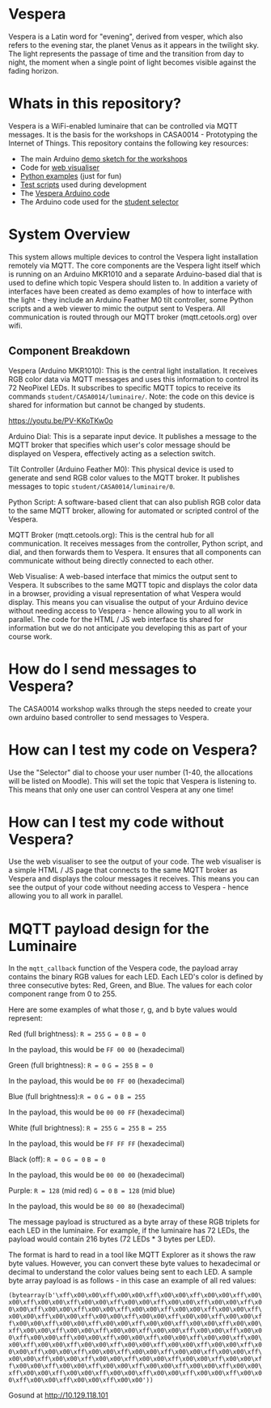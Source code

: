 # Vespera
Vespera is a Latin word for "evening", derived from vesper, which also refers to the evening star, the planet Venus as it appears in the twilight sky. The light represents the passage of time and the transition from day to night, the moment when a single point of light becomes visible against the fading horizon. 

# Whats in this repository?
Vespera is a WiFi-enabled luminaire that can be controlled via MQTT messages. It is the basis for the workshops in CASA0014 - Prototyping the Internet of Things. This repository contains the following key resources:

- The main Arduino [demo sketch for the workshops](workshop-sketch)
- Code for [web visualiser](web-viewer)
- [Python examples](test-sketches/python-publish-colour) (just for fun)
- [Test scripts](test-sketches) used during development
- The [Vespera Arduino code](luminaire_mkr1010_controller/luminaire_mkr1010_controller.ino)
- The Arduino code used for the [student selector](user-selector)

# System Overview
This system allows multiple devices to control the Vespera light installation remotely via MQTT. The core components are the Vespera light itself which is running on an Arduino MKR1010 and a separate Arduino-based dial that is used to define which topic Vespera should listen to. In addition a variety of interfaces have been created as demo examples of how to interface with the light - they include an Arduino Feather M0 tilt controller, some Python scripts and a web viewer to mimic the output sent to Vespera. All communication is routed through our MQTT broker (mqtt.cetools.org) over wifi.

## Component Breakdown

Vespera (Arduino MKR1010): This is the central light installation. It receives RGB color data via MQTT messages and uses this information to control its 72 NeoPixel LEDs. It subscribes to specific MQTT topics to receive its commands `student/CASA0014/luminaire/`. Note: the code on this device is shared for information but cannot be changed by students.

https://youtu.be/PV-KKoTKw0o

Arduino Dial: This is a separate input device. It publishes a message to the MQTT broker that specifies which user's color message should be displayed on Vespera, effectively acting as a selection switch.

Tilt Controller (Arduino Feather M0): This physical device is used to generate and send RGB color values to the MQTT broker. It publishes messages to topic `student/CASA0014/luminaire/0`.

Python Script: A software-based client that can also publish RGB color data to the same MQTT broker, allowing for automated or scripted control of the Vespera.

MQTT Broker (mqtt.cetools.org): This is the central hub for all communication. It receives messages from the controller, Python script, and dial, and then forwards them to Vespera. It ensures that all components can communicate without being directly connected to each other.

Web Visualise: A web-based interface that mimics the output sent to Vespera. It subscribes to the same MQTT topic and displays the color data in a browser, providing a visual representation of what Vespera would display. This means you can visualise the output of your Arduino device without needing access to Vespera - hence allowing you to all work in parallel. The code for the HTML / JS web interface tis shared for information but we do not anticipate you developing this as part of your course work.

# How do I send messages to Vespera?
The CASA0014 workshop walks through the steps needed to create your own arduino based controller to send messages to Vespera. 

# How can I test my code on Vespera?
Use the "Selector" dial to choose your user number (1-40, the allocations will be listed on Moodle). This will set the topic that Vespera is listening to. This means that only one user can control Vespera at any one time!


# How can I test my code without Vespera?
Use the web visualiser to see the output of your code. The web visualiser is a simple HTML / JS page that connects to the same MQTT broker as Vespera and displays the colour messages it receives. This means you can see the output of your code without needing access to Vespera - hence allowing you to all work in parallel.


# MQTT payload design for the Luminaire

In the `mqtt_callback` function of the Vespera code, the payload array contains the binary RGB values for each LED. Each LED's color is defined by three consecutive bytes: Red, Green, and Blue. The values for each color component range from 0 to 255.

Here are some examples of what those r, g, and b byte values would represent:

Red (full brightness): `R = 255` `G = 0` `B = 0`

In the payload, this would be `FF 00 00` (hexadecimal)

Green (full brightness): `R = 0` `G = 255` `B = 0`

In the payload, this would be `00 FF 00` (hexadecimal)

Blue (full brightness):`R = 0` `G = 0` `B = 255`

In the payload, this would be `00 00 FF` (hexadecimal)

White (full brightness): `R = 255` `G = 255` `B = 255`

In the payload, this would be `FF FF FF` (hexadecimal)

Black (off): `R = 0` `G = 0` `B = 0`

In the payload, this would be `00 00 00` (hexadecimal)

Purple: `R = 128` (mid red) `G = 0` `B = 128` (mid blue)

In the payload, this would be `80 00 80` (hexadecimal)

The message payload is structured as a byte array of these RGB triplets for each LED in the luminaire. For example, if the luminaire has 72 LEDs, the payload would contain 216 bytes (72 LEDs * 3 bytes per LED).

The format is hard to read in a tool like MQTT Explorer as it shows the raw byte values. However, you can convert these byte values to hexadecimal or decimal to understand the color values being sent to each LED. A sample byte array payload is as follows - in this case an example of all red values:

`(bytearray(b'\xff\x00\x00\xff\x00\x00\xff\x00\x00\xff\x00\x00\xff\x00\x00\xff\x00\x00\xff\x00\x00\xff\x00\x00\xff\x00\x00\xff\x00\x00\xff\x00\x00\xff\x00\x00\xff\x00\x00\xff\x00\x00\xff\x00\x00\xff\x00\x00\xff\x00\x00\xff\x00\x00\xff\x00\x00\xff\x00\x00\xff\x00\x00\xff\x00\x00\xff\x00\x00\xff\x00\x00\xff\x00\x00\xff\x00\x00\xff\x00\x00\xff\x00\x00\xff\x00\x00\xff\x00\x00\xff\x00\x00\xff\x00\x00\xff\x00\x00\xff\x00\x00\xff\x00\x00\xff\x00\x00\xff\x00\x00\xff\x00\x00\xff\x00\x00\xff\x00\x00\xff\x00\x00\xff\x00\x00\xff\x00\x00\xff\x00\x00\xff\x00\x00\xff\x00\x00\xff\x00\x00\xff\x00\x00\xff\x00\x00\xff\x00\x00\xff\x00\x00\xff\x00\x00\xff\x00\x00\xff\x00\x00\xff\x00\x00\xff\x00\x00\xff\x00\x00\xff\x00\x00\xff\x00\x00\xff\x00\x00\xff\x00\x00\xff\x00\x00\xff\x00\x00\xff\x00\x00\xff\x00\x00\xff\x00\x00\xff\x00\x00\xff\x00\x00\xff\x00\x00\xff\x00\x00\xff\x00\x00\xff\x00\x00'))`


Gosund at http://10.129.118.101 
